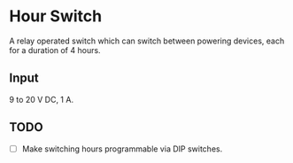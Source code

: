 # Hour Switch
A relay operated switch which can switch between powering devices, each for a duration of 4 hours.

## Input
9 to 20 V DC, 1 A.

## TODO
- [ ] Make switching hours programmable via DIP switches.
